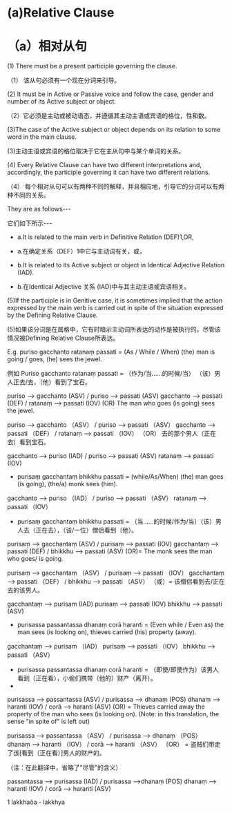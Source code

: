 # **(a)Relative Clause** 
# **（a）相对从句**
(1) There must be a present participle governing the clause.

（1） 该从句必须有一个现在分词来引导。

 (2) It must be in Active or Passive voice and follow the case, gender and 
number of its Active subject or object. 

（2）它必须是主动或被动语态，并遵循其主动主语或宾语的格位，性和数。

(3)The case of the Active subject or object depends on its relation to some word 
in the main clause. 

(3)主动主语或宾语的格位取决于它在主从句中与某个单词的关系。

(4) Every Relative Clause can have two different interpretations and, 
accordingly, the participle governing it can have two different relations. 

（4） 每个相对从句可以有两种不同的解释，并且相应地，引导它的分词可以有两种不同的关系。

 They are as follows--- 

 它们如下所示---

- a.It is related to the main verb in Definitive Relation (DEF)1,OR, 

- a.在确定关系（DEF）1中它与主动词有关，或，
 
 - b.It is related to its Active subject or object in Identical Adjective 
Relation (IAD). 

- b.在Identical Adjective 关系 (IAD)中与其主动主语或宾语相关。

(5)If the participle is in Genitive case, it is sometimes implied that the action expressed by the main verb is carried out in spite of the situation expressed by the Defining Relative Clause. 

(5)如果该分词是在属格中，它有时暗示主动词所表达的动作是被执行的，尽管该情况被Defining Relative Clause所表达。

 E.g. puriso gacchanto ratanaṃ passati = (As / While / When) (the) man is 
going / goes, (he) sees the jewel.

例如 Puriso gacchanto ratanaṃ passati = （作为/当……的时候/当） （该）男人正去/去，（他）看到了宝石。

puriso --> gacchanto (ASV) / puriso --> passati (ASV) gacchanto --> passati (DEF) / ratanaṃ --> passati (IOV) (OR) The man who goes (is going) sees the jewel. 

puriso --> gacchanto （ASV） / puriso --> passati （ASV） gacchanto --> passati （DEF） / ratanaṃ --> passati （IOV） （OR） 去的那个男人（正在去）看到宝石。

gacchanto --> puriso (IAD) / puriso --> passati (ASV) ratanaṃ --> passati (IOV) 
* purisaṃ gacchantaṃ bhikkhu passati = (while/As/When) (the) man goes (is going), (the/a) monk sees (him).

gacchanto --> puriso （IAD） / puriso --> passati （ASV） ratanaṃ --> passati （IOV）

* purisaṃ gacchantaṃ bhikkhu passati = （当……的时候/作为/当）（该）男人去（正在去），（该/一位）僧侣看到（他）。 
 
 purisaṃ --> gacchantaṃ (ASV) / purisaṃ --> passati (IOV) gacchantaṃ --> passati (DEF) / bhikkhu --> passati (ASV) (OR)= The monk sees the man who goes/ is going. 

purisaṃ --> gacchantaṃ （ASV） / purisaṃ --> passati （IOV） gacchantaṃ --> passati （DEF） / bhikkhu --> passati （ASV） （或）= 该僧侣看到去/正在去的该男人。

 gacchantaṃ --> purisam (IAD) purisaṃ --> passati (IOV) bhikkhu --> passati (ASV) 
* purisassa passantassa dhanaṃ corā haranti = (Even while / Even as) the man sees (is looking on), thieves carried (his) property (away). 

 gacchantaṃ --> purisam （IAD） purisaṃ --> passati （IOV） bhikkhu --> passati （ASV）

* purisassa passantassa dhanaṃ corā haranti = （即使/即使作为）该男人看到（正在看），小偷们携带（他的）财产（离开）。
* 
 purisassa --> passantassa (ASV) / purisassa --> dhanaṃ (POS) dhanaṃ --> haranti (IOV) / corā --> haranti (ASV) (OR) = Thieves carried away the property of the man who sees (is looking on). 
(Note: in this translation, the sense "in spite of" is left out) 

purisassa --> passantassa （ASV） / purisassa --> dhanaṃ （POS） dhanaṃ --> haranti （IOV） / corā --> haranti （ASV） （OR） = 盗贼们带走了该[看到（正在看）]男人的财产的。

（注：在此翻译中，省略了"尽管"的含义）

passantassa --> purisassa (IAD) / purisassa -->dhanaṃ (POS) dhanaṃ --> haranti (IOV) / corā --> haranti (ASV)



 1 lakkhaõa - lakkhya 
